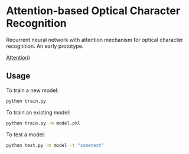 # Attention-based Optical Character Recognition #

Recurrent neural network with attention mechanism for optical character recognition. An early prototype. 

[Attention](https://github.com/lightcaster/attention_ocr/raw/master/docs/example.png))

## Usage ##

To train a new model:
```bash
python train.py 
```
To train an existing model:
```bash
python train.py -m model.pkl
```
To test a model:
```bash
python test.py -m model -t "sometext"
```

